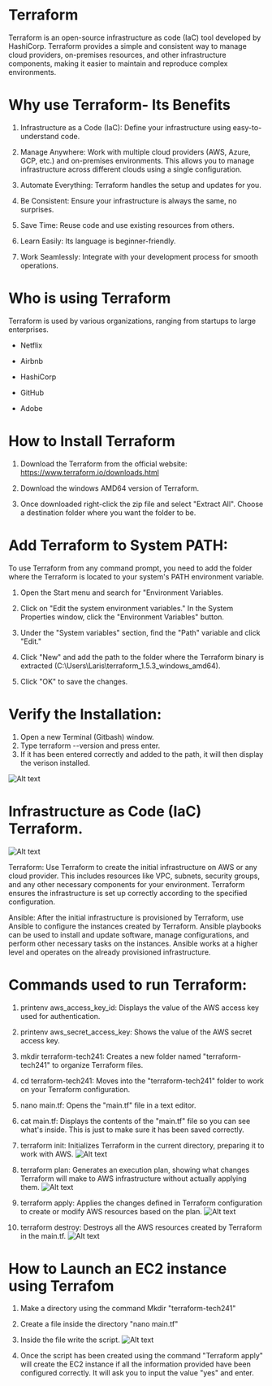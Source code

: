 # Terraform

Terraform is an open-source infrastructure as code (IaC) tool developed by HashiCorp. Terraform provides a simple and consistent way to manage cloud providers, on-premises resources, and other infrastructure components, making it easier to maintain and reproduce complex environments.

# Why use Terraform- Its Benefits

1. Infrastructure as a Code (IaC): Define your infrastructure using easy-to-understand code.

2. Manage Anywhere: Work with multiple cloud providers (AWS, Azure, GCP, etc.) and on-premises environments. This allows you to manage infrastructure across different clouds using a single configuration.

3. Automate Everything: Terraform handles the setup and updates for you.

4. Be Consistent: Ensure your infrastructure is always the same, no surprises.

5. Save Time: Reuse code and use existing resources from others.

6. Learn Easily: Its language is beginner-friendly.

7. Work Seamlessly: Integrate with your development process for smooth operations.

# Who is using Terraform

Terraform is used by various organizations, ranging from startups to large enterprises. 

- Netflix

- Airbnb

- HashiCorp

- GitHub

- Adobe

# How to Install Terraform

1. Download the Terraform from the official website: https://www.terraform.io/downloads.html
   
2. Download the windows AMD64 version of Terraform.
   
3. Once downloaded right-click the zip file and select "Extract All". Choose a destination folder where you want the folder to be.

# Add Terraform to System PATH:
To use Terraform from any command prompt, you need to add the folder where the Terraform  is located to your system's PATH environment variable.

1. Open the Start menu and search for "Environment Variables.
   
2. Click on "Edit the system environment variables."
In the System Properties window, click the "Environment Variables" button.

3. Under the "System variables" section, find the "Path" variable and click "Edit."
   
4. Click "New" and add the path to the folder where the Terraform binary is extracted (C:\Users\Laris\terraform_1.5.3_windows_amd64). 
   
5. Click "OK" to save the changes.
   
# Verify the Installation: 

1. Open a new Terminal (Gitbash) window.
2. Type terraform --version and press enter.
3. If it has been entered correctly and added to the path, it will then display the verison installed. 

![Alt text](images/Version-terraform.png)

# Infrastructure as Code (IaC) Terraform.

![Alt text](images/TF-Architecture.png)

Terraform: Use Terraform to create the initial infrastructure on AWS or any cloud provider. This includes resources like VPC, subnets, security groups, and any other necessary components for your environment. Terraform ensures the infrastructure is set up correctly according to the specified configuration.

Ansible: After the initial infrastructure is provisioned by Terraform, use Ansible to configure the instances created by Terraform. Ansible playbooks can be used to install and update software, manage configurations, and perform other necessary tasks on the instances. Ansible works at a higher level and operates on the already provisioned infrastructure.

# Commands used to run Terraform:

1. printenv aws_access_key_id: Displays the value of the AWS access key used for authentication.

2. printenv aws_secret_access_key: Shows the value of the AWS secret access key.

3. mkdir terraform-tech241: Creates a new folder named "terraform-tech241" to organize Terraform files.

4. cd terraform-tech241: Moves into the "terraform-tech241" folder to work on your Terraform configuration.

5. nano main.tf: Opens the "main.tf" file in a text editor.
   
6. cat main.tf: Displays the contents of the "main.tf" file so you can see what's inside. This is just to make sure it has been saved correctly.

7. terraform init: Initializes Terraform in the current directory, preparing it to work with AWS.
![Alt text](<images/terraform init.png>)

1. terraform plan: Generates an execution plan, showing what changes Terraform will make to AWS infrastructure without actually applying them.
![Alt text](<images/terraform plan.png>)
   

9. terraform apply: Applies the changes defined in  Terraform configuration to create or modify AWS resources based on the plan. 
![Alt text](<images/terraform apply.png>)

10. terraform destroy: Destroys all the AWS resources created by Terraform in the main.tf.
![Alt text](<images/terraform destroy.png>)


# How to Launch an EC2 instance using Terrafom 

1. Make a directory using the command Mkdir "terraform-tech241"
2. Create a file inside the directory "nano main.tf"
3. Inside the file write the script. 
![Alt text](images/terraform_instance.png)

4. Once the script has been created using the command "Terraform apply" will create the EC2 instance if all the information provided have been configured correctly. It will ask you to input the value "yes" and enter.





